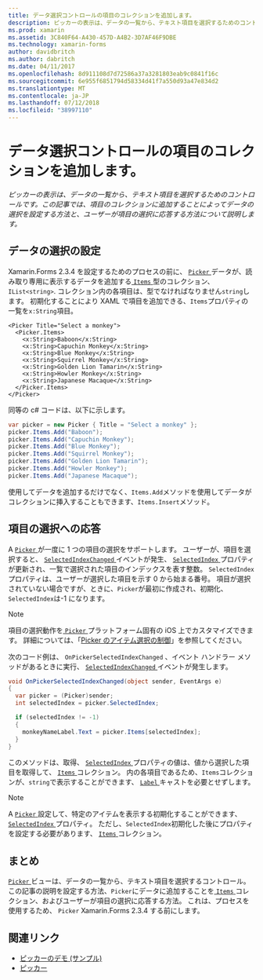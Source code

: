 ```yaml
---
title: データ選択コントロールの項目のコレクションを追加します。
description: ピッカーの表示は、データの一覧から、テキスト項目を選択するためのコントロールです。 この記事では、項目のコレクションに追加することによってデータの選択を設定する方法と、ユーザーが項目の選択に応答する方法について説明します。
ms.prod: xamarin
ms.assetid: 3C840F64-A430-457D-A4B2-3D7AF46F9DBE
ms.technology: xamarin-forms
author: davidbritch
ms.author: dabritch
ms.date: 04/11/2017
ms.openlocfilehash: 8d911108d7d72586a37a3281803eab9c0841f16c
ms.sourcegitcommit: 6e955f6851794d58334d41f7a550d93a47e834d2
ms.translationtype: MT
ms.contentlocale: ja-JP
ms.lasthandoff: 07/12/2018
ms.locfileid: "38997110"
---
```

# <a name="adding-data-to-a-pickers-items-collection"></a>データ選択コントロールの項目のコレクションを追加します。

_ピッカーの表示は、データの一覧から、テキスト項目を選択するためのコントロールです。この記事では、項目のコレクションに追加することによってデータの選択を設定する方法と、ユーザーが項目の選択に応答する方法について説明します。_

## <a name="populating-a-picker-with-data"></a>データの選択の設定

Xamarin.Forms 2.3.4 を設定するためのプロセスの前に、 [ `Picker` ](xref:Xamarin.Forms.Picker)データが、読み取り専用に表示するデータを追加する[ `Items` ](xref:Xamarin.Forms.Picker.Items) 型のコレクション、`IList<string>`. コレクション内の各項目は、型でなければなりません`string`します。 初期化することにより XAML で項目を追加できる、`Items`プロパティの一覧を`x:String`項目。

```xaml
<Picker Title="Select a monkey">
  <Picker.Items>
    <x:String>Baboon</x:String>
    <x:String>Capuchin Monkey</x:String>
    <x:String>Blue Monkey</x:String>
    <x:String>Squirrel Monkey</x:String>
    <x:String>Golden Lion Tamarin</x:String>
    <x:String>Howler Monkey</x:String>
    <x:String>Japanese Macaque</x:String>
  </Picker.Items>
</Picker>
```

同等の c# コードは、以下に示します。

```csharp
var picker = new Picker { Title = "Select a monkey" };
picker.Items.Add("Baboon");
picker.Items.Add("Capuchin Monkey");
picker.Items.Add("Blue Monkey");
picker.Items.Add("Squirrel Monkey");
picker.Items.Add("Golden Lion Tamarin");
picker.Items.Add("Howler Monkey");
picker.Items.Add("Japanese Macaque");
```

使用してデータを追加するだけでなく、`Items.Add`メソッドを使用してデータがコレクションに挿入することもできます、`Items.Insert`メソッド。

## <a name="responding-to-item-selection"></a>項目の選択への応答

A [ `Picker` ](xref:Xamarin.Forms.Picker)が一度に 1 つの項目の選択をサポートします。 ユーザーが、項目を選択すると、 [ `SelectedIndexChanged` ](xref:Xamarin.Forms.Picker.SelectedIndexChanged)イベントが発生、 [ `SelectedIndex` ](xref:Xamarin.Forms.Picker.SelectedIndex)プロパティが更新され、一覧で選択された項目のインデックスを表す整数。 `SelectedIndex`プロパティは、ユーザーが選択した項目を示す 0 から始まる番号。 項目が選択されていない場合ですが、ときに、`Picker`が最初に作成され、初期化、`SelectedIndex`は-1 になります。

> [!NOTE]
> 項目の選択動作を[ `Picker` ](xref:Xamarin.Forms.Picker)プラットフォーム固有の iOS 上でカスタマイズできます。 詳細については、「[Picker のアイテム選択の制御](~/xamarin-forms/platform/platform-specifics/consuming/ios.md#picker_update_mode)」を参照してください。

次のコード例は、 `OnPickerSelectedIndexChanged` 、イベント ハンドラー メソッドがあるときに実行、 [ `SelectedIndexChanged` ](xref:Xamarin.Forms.Picker.SelectedIndexChanged)イベントが発生します。

```csharp
void OnPickerSelectedIndexChanged(object sender, EventArgs e)
{
  var picker = (Picker)sender;
  int selectedIndex = picker.SelectedIndex;

  if (selectedIndex != -1)
  {
    monkeyNameLabel.Text = picker.Items[selectedIndex];
  }
}
```

このメソッドは、取得、 [ `SelectedIndex` ](xref:Xamarin.Forms.Picker.SelectedIndex)プロパティの値は、値から選択した項目を取得して、 [ `Items` ](xref:Xamarin.Forms.Picker.Items)コレクション。 内の各項目であるため、`Items`コレクションが、`string`で表示することができます、 [ `Label` ](xref:Xamarin.Forms.Label)キャストを必要とせずします。

> [!NOTE]
> A [ `Picker` ](xref:Xamarin.Forms.Picker)設定して、特定のアイテムを表示する初期化することができます、 [ `SelectedIndex` ](xref:Xamarin.Forms.Picker.SelectedIndex)プロパティ。 ただし、`SelectedIndex`初期化した後にプロパティを設定する必要があります、 [ `Items` ](xref:Xamarin.Forms.Picker.Items)コレクション。

## <a name="summary"></a>まとめ

[ `Picker` ](xref:Xamarin.Forms.Picker)ビューは、データの一覧から、テキスト項目を選択するコントロール。 この記事の説明を設定する方法、`Picker`にデータに追加することを[ `Items` ](xref:Xamarin.Forms.Picker.Items)コレクション、およびユーザーが項目の選択に応答する方法。 これは、プロセスを使用するため、 `Picker` Xamarin.Forms 2.3.4 する前にします。


## <a name="related-links"></a>関連リンク

- [ピッカーのデモ (サンプル)](https://developer.xamarin.com/samples/xamarin-forms/UserInterface/PickerDemo/)
- [ピッカー](xref:Xamarin.Forms.Picker)
